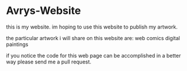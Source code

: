 # Avrys-Website
this is my website.
im hoping to use this website to publish my artwork. 
 
the particular artwork i will share on this website are:
  web comics
  digital paintings
  
 
if you notice the code for this web page can be accomplished in a better way please send me a pull request.
